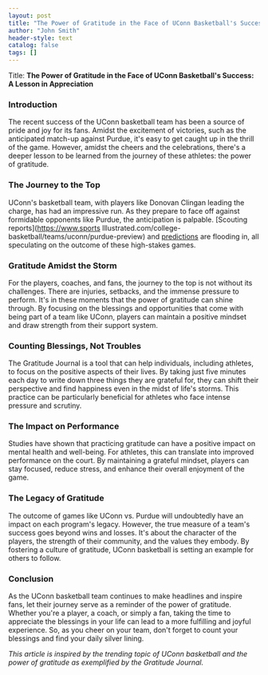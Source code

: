 ```yaml
---
layout: post
title: "The Power of Gratitude in the Face of UConn Basketball's Success: A Lesson in Appreciation"
author: "John Smith"
header-style: text
catalog: false
tags: []
---
```


Title: **The Power of Gratitude in the Face of UConn Basketball's Success: A Lesson in Appreciation**

### **Introduction**

The recent success of the UConn basketball team has been a source of pride and joy for its fans. Amidst the excitement of victories, such as the anticipated match-up against Purdue, it's easy to get caught up in the thrill of the game. However, amidst the cheers and the celebrations, there's a deeper lesson to be learned from the journey of these athletes: the power of gratitude.

### **The Journey to the Top**

UConn's basketball team, with players like Donovan Clingan leading the charge, has had an impressive run. As they prepare to face off against formidable opponents like Purdue, the anticipation is palpable. [Scouting reports](https://www.sports Illustrated.com/college-basketball/teams/uconn/purdue-preview) and [predictions](https://www.espn.com/mens-college-basketball/story/_/id/30192403/purdue-basketball-vs-uconn-final-four-predictions) are flooding in, all speculating on the outcome of these high-stakes games.

### **Gratitude Amidst the Storm**

For the players, coaches, and fans, the journey to the top is not without its challenges. There are injuries, setbacks, and the immense pressure to perform. It's in these moments that the power of gratitude can shine through. By focusing on the blessings and opportunities that come with being part of a team like UConn, players can maintain a positive mindset and draw strength from their support system.

### **Counting Blessings, Not Troubles**

The Gratitude Journal is a tool that can help individuals, including athletes, to focus on the positive aspects of their lives. By taking just five minutes each day to write down three things they are grateful for, they can shift their perspective and find happiness even in the midst of life's storms. This practice can be particularly beneficial for athletes who face intense pressure and scrutiny.

### **The Impact on Performance**

Studies have shown that practicing gratitude can have a positive impact on mental health and well-being. For athletes, this can translate into improved performance on the court. By maintaining a grateful mindset, players can stay focused, reduce stress, and enhance their overall enjoyment of the game.

### **The Legacy of Gratitude**

The outcome of games like UConn vs. Purdue will undoubtedly have an impact on each program's legacy. However, the true measure of a team's success goes beyond wins and losses. It's about the character of the players, the strength of their community, and the values they embody. By fostering a culture of gratitude, UConn basketball is setting an example for others to follow.

### **Conclusion**

As the UConn basketball team continues to make headlines and inspire fans, let their journey serve as a reminder of the power of gratitude. Whether you're a player, a coach, or simply a fan, taking the time to appreciate the blessings in your life can lead to a more fulfilling and joyful experience. So, as you cheer on your team, don't forget to count your blessings and find your daily silver lining.

*This article is inspired by the trending topic of UConn basketball and the power of gratitude as exemplified by the Gratitude Journal.*
